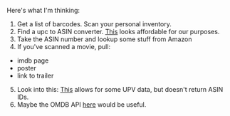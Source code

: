 Here's what I'm thinking:

1.  Get a list of barcodes.  Scan your personal inventory.
2.  Find a upc to ASIN converter.  [This](https://devapi.barcodespider.com/) looks affordable for our purposes.
3.  Take the ASIN number and lookup some stuff from Amazon
4.  If you've scanned a movie, pull:
- imdb page
- poster
- link to trailer 
5.  Look into this: [This](https://devs.upcitemdb.com/) allows for some UPV data, but doesn't return ASIN IDs.
6.  Maybe the OMDB API [here](https://rapidapi.com/blog/how-to-use-imdb-api/) would be useful.

